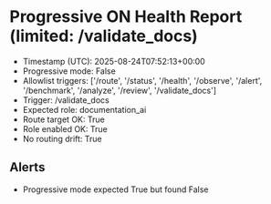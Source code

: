 # Progressive ON Health Report (limited: /validate_docs)

- Timestamp (UTC): 2025-08-24T07:52:13+00:00
- Progressive mode: False
- Allowlist triggers: ['/route', '/status', '/health', '/observe', '/alert', '/benchmark', '/analyze', '/review', '/validate_docs']
- Trigger: /validate_docs
- Expected role: documentation_ai
- Route target OK: True
- Role enabled OK: True
- No routing drift: True

## Alerts
- Progressive mode expected True but found False
